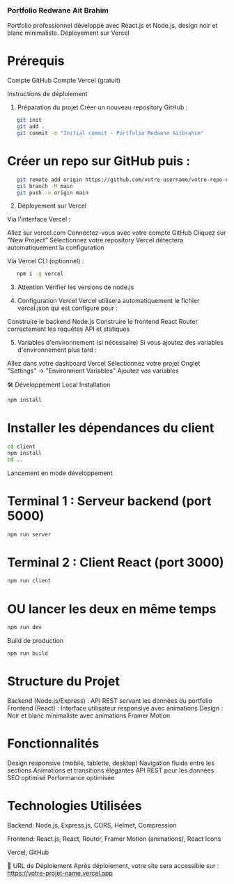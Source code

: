 ### Portfolio Redwane Ait Brahim 
Portfolio professionnel développé avec React.js et Node.js, design noir et blanc minimaliste.
Déployement sur Vercel

# Prérequis
Compte GitHub
Compte Vercel (gratuit)

Instructions de déploiement
1. Préparation du projet
Créer un nouveau repository GitHub :

```bash
   git init
   git add .
   git commit -m "Initial commit - Portfolio Redwane Aitbrahim"
```

   # Créer un repo sur GitHub puis :
```bash
   git remote add origin https://github.com/votre-username/votre-repo-name.git
   git branch -M main
   git push -u origin main
```

2. Déployement sur Vercel

Via l'interface Vercel :

Allez sur vercel.com
Connectez-vous avec votre compte GitHub
Cliquez sur "New Project"
Sélectionnez votre repository
Vercel détectera automatiquement la configuration


Via Vercel CLI (optionnel) :

```bash
   npm i -g vercel
```

3. Attention
Vérifier les versions de node.js

4. Configuration Vercel
Vercel utilisera automatiquement le fichier vercel.json qui est configuré pour :

Construire le backend Node.js
Construire le frontend React
Router correctement les requêtes API et statiques

5. Variables d'environnement (si nécessaire)
Si vous ajoutez des variables d'environnement plus tard :

Allez dans votre dashboard Vercel
Sélectionnez votre projet
Onglet "Settings" → "Environment Variables"
Ajoutez vos variables

🛠 Développement Local
Installation

```bash
npm install
```

# Installer les dépendances du client

```bash
cd client
npm install
cd ..
```

Lancement en mode développement
# Terminal 1 : Serveur backend (port 5000)

```bash
npm run server
```

# Terminal 2 : Client React (port 3000)
```bash
npm run client
```

# OU lancer les deux en même temps
```bash
npm run dev
```

Build de production
```bash
npm run build
```

# Structure du Projet

Backend (Node.js/Express) : API REST servant les données du portfolio
Frontend (React) : Interface utilisateur responsive avec animations
Design : Noir et blanc minimaliste avec animations Framer Motion

# Fonctionnalités

Design responsive (mobile, tablette, desktop)
Navigation fluide entre les sections
Animations et transitions élégantes
API REST pour les données
SEO optimisé
Performance optimisée

# Technologies Utilisées
Backend: Node.js, Express.js, CORS, Helmet, Compression

Frontend: React.js, React, Router, Framer Motion (animations), React Icons

Vercel, GitHub

🚀 URL de Déploiement
Après déploiement, votre site sera accessible sur :
https://votre-projet-name.vercel.app
